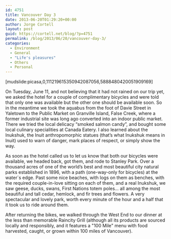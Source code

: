 ```yaml
---
id: 4751
title: Vancouver Day 3
date: 2013-06-20T01:29:20+00:00
author: Jorge Cortell
layout: post
guid: https://cortell.net/blog/?p=4751
permalink: /blog/2013/06/20/vancouver-day-3/
categories:
  - Environment
  - General
  - "Life's pleasures"
  - Others
  - Personal
---
```

[mudslide:picasa,0,111219615350942087056,5888480420051909169]

On Tuesday, June 11, and not believing that it had not rained on our trip yet, we asked the hotel for a couple of complimentary bicycles and were told that only one was available but the other one should be available soon. So in the meantime we took the aquabus from the foot of Davie Street in Yaletown to the Public Market on Granville Island, False Creek, where a former industrial site was long ago converted into an indoor public market. There we tried the local delicacy “smoked salmon candy”, and bought some local culinary specialities at Canada Eatery. I also learned about the Inukshuk, the Inuit anthropomorphic statues (that’s what Inukshuk means in Inuit) used to warn of danger, mark places of respect, or simply show the way.

As soon as the hotel called us to let us know that both our bicycles were available, we headed back, got them, and rode to Stanley Park. Over a thousand acres of one of the world’s best and most beautiful city natural parks established in 1896, with a path (one-way-only for bicycles) at the water`s edge. Past some nice beaches, with logs on them as benches, with the required couple-in-love sitting on each of them, and a real Inukshuk, we saw geese, ducks, swans, First Nations totem poles… all among the most beautiful and tall cedar, hemlock, and fir trees and flowers. A very spectacular and lovely park, worth every minute of the hour and a half that it took us to ride around them.

After returning the bikes, we walked through the West End to our dinner at the less than memorable Raincity Grill (although all its products are sourced locally and responsibly, and it features a "100 Mile" menu with food harvested, caught, or grown within 100 miles of Vancouver).